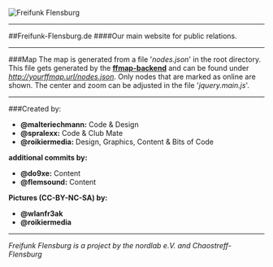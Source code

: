![Freifunk Flensburg](https://raw.githubusercontent.com/freifunk-flensburg/website/master/assets/images/freifunk-flensburg.png)

---
##Freifunk-Flensburg.de
####Our main website for public relations.

---
###Map
The map is generated from a file '*nodes.json*' in the root directory. This file gets generated by the [**ffmap-backend**](https://github.com/ffnord/ffmap-backend) and can be found under *http://yourffmap.url/nodes.json*. Only nodes that are marked as online are shown. The center and zoom can be adjusted in the file '*jquery.main.js*'.

---

###Created by:

- **@malteriechmann:** Code & Design
- **@spralexx:** Code & Club Mate
- **@roikiermedia:** Design, Graphics, Content & Bits of Code

**additional commits by:**

- **@do9xe:** Content
- **@flemsound:** Content

**Pictures (CC-BY-NC-SA) by:**

- **@wlanfr3ak**
- **@roikiermedia**

---
*Freifunk Flensburg is a project by the nordlab e.V. and Chaostreff-Flensburg*
